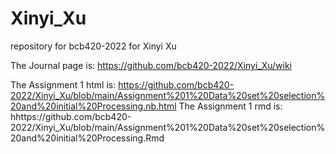 # Xinyi_Xu
repository for bcb420-2022 for Xinyi Xu

The Journal page is: https://github.com/bcb420-2022/Xinyi_Xu/wiki

The Assignment 1 html is: https://github.com/bcb420-2022/Xinyi_Xu/blob/main/Assignment%201%20Data%20set%20selection%20and%20initial%20Processing.nb.html
The Assignment 1 rmd is: hhttps://github.com/bcb420-2022/Xinyi_Xu/blob/main/Assignment%201%20Data%20set%20selection%20and%20initial%20Processing.Rmd

